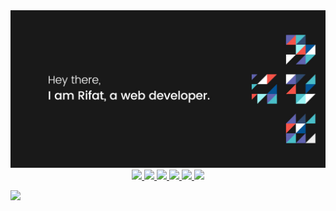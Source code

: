 <main>
  <img src="/images/banner.jpg" alt="rifat banner"/>
</main>
<!-- Banner End -->

<div align="center">
  <a href="https://www.linkedin.com/in/rifatbhuiya567/" target="_blank" title="rifat's linkedin">
    <img src="https://img.shields.io/badge/LinkedIn-0077B5?style=for-the-badge&logo=linkedin&logoColor=white"/>
  </a>
  <a href="mailto:hello.rifatbhuiya@gmail.com" target="_blank" title="rifat's email">
    <img src="https://img.shields.io/badge/Gmail-D14836?style=for-the-badge&logo=gmail&logoColor=white"/>
  </a>
  <a href="https://wa.me/01950533875" target="_blank" title="rifat's whatsapp">
    <img src="https://img.shields.io/badge/WhatsApp-25D366?style=for-the-badge&logo=whatsapp&logoColor=white"/>
  </a>
  <a href="https://discord.com/users/rifat_bhuiya" target="_blank" title="rifat's discord">
    <img src="https://img.shields.io/badge/Discord-5865F2?style=for-the-badge&logo=discord&logoColor=white"/>
  </a>
  <a href="https://twitter.com/rifatbhuiya567" target="_blank" title="rifat's twitter">
    <img src="https://img.shields.io/badge/Twitter-1DA1F2?style=for-the-badge&logo=twitter&logoColor=white"/>
  </a>
  <a href="https://rifatbhuiya567.github.io/rifat-bhuiya-porfolio" target="_blank" title="rifat's website">
    <img src="https://img.shields.io/badge/website-000000?style=for-the-badge&logo=About.me&logoColor=white"/>
  </a>
</div>
<!-- Touch End -->

![](https://github-readme-stats-git-masterrstaa-rickstaa.vercel.app/api?username={rifatbhuiya567})
